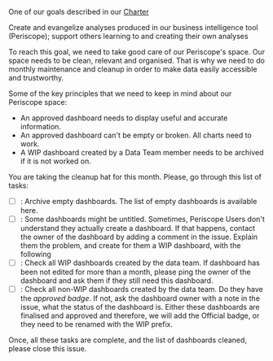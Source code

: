 <!---
This issue is for Periscope cleanup
---->

One of our goals described in our [Charter](https://about.gitlab.com/handbook/business-ops/data-team/#-charter)

>>>
Create and evangelize analyses produced in our business intelligence tool (Periscope); support others learning to and creating their own analyses
>>>

To reach this goal, we need to take good care of our Periscope's space. Our space needs to be clean, relevant and organised. That is why we need to do monthly maintenance and cleanup in order to  make data easily accessible and trustworthy.

Some of the key principles that we need to keep in mind about our Periscope space:
- An approved dashboard needs to display useful and accurate information.
- An approved dashboard can't be empty or broken. All charts need to work.
- A WIP dashboard created by a Data Team member needs to be archived if it is not worked on.


You are taking the cleanup hat for this month. Please, go through this list of tasks:

- [ ] : Archive empty dashboards. The list of empty dashboards is available here.
- [ ] : Some dashboards might be untitled. Sometimes, Periscope Users don't understand they actually create a dashboard. If that happens, contact the owner of the dashboard by adding a comment in the issue. Explain them the problem, and create for them a WIP dashboard, with the following
- [ ] : Check all WIP dashboards created by the data team. If dashboard has been not edited for more than a month, please ping the owner of the dashboard and ask them if they still need this dashboard.
- [ ] : Check all non-WIP dashboards created by the data team. Do they have the *approved badge*. If not, ask the dashboard owner with a note in the issue, what the status of the dashboard is. Either these dashboards are finalised and approved and therefore, we will add the Official badge, or they need to be renamed with the WIP prefix.

Once, all these tasks are complete, and the list of dashboards cleaned, please close this issue.
